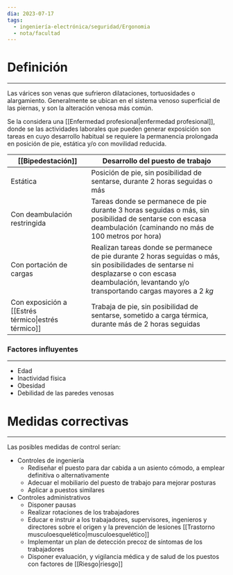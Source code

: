 ```yaml
---
dia: 2023-07-17
tags:
  - ingeniería-electrónica/seguridad/Ergonomia
  - nota/facultad
---
```

# Definición
---
Las várices son venas que sufrieron dilataciones, tortuosidades o alargamiento. Generalmente se ubican en el sistema venoso superficial de las piernas, y son la alteración venosa más común.

Se la considera una [[Enfermedad profesional|enfermedad profesional]], donde se las actividades laborales que pueden generar exposición son tareas en cuyo desarrollo habitual se requiere la permanencia prolongada en posición de pie, estática y/o con movilidad reducida.

| [[Bipedestación]]                                   | Desarrollo del puesto de trabajo                                                                                                                                                                       |
| --------------------------------------------------- | ------------------------------------------------------------------------------------------------------------------------------------------------------------------------------------------------------ |
| Estática                                            | Posición de pie, sin posibilidad de sentarse, durante 2 horas seguidas o más                                                                                                                           |
| Con deambulación restringida                        | Tareas donde se permanece de pie durante 3 horas seguidas o más, sin posibilidad de sentarse con escasa deambulación (caminando no más de 100 metros por hora)                                         |
| Con portación de cargas                             | Realizan tareas donde se permanece de pie durante 2 horas seguidas o más, sin posibilidades de sentarse ni desplazarse o con escasa deambulación, levantando y/o transportando cargas mayores a $2~kg$ |
| Con exposición a [[Estrés térmico\|estrés térmico]] | Trabaja de pie, sin posibilidad de sentarse, sometido a carga térmica, durante más de 2 horas seguidas                                                                                                 |

### Factores influyentes
---
* Edad
* Inactividad física
* Obesidad
* Debilidad de las paredes venosas

# Medidas correctivas
---
Las posibles medidas de control serían:
* Controles de ingeniería
	* Rediseñar el puesto para dar cabida a un asiento cómodo, a emplear definitiva o alternativamente
	* Adecuar el mobiliario del puesto de trabajo para mejorar posturas
	* Aplicar a puestos similares
* Controles administrativos
	* Disponer pausas
	* Realizar rotaciones de los trabajadores
	* Educar e instruir a los trabajadores, supervisores, ingenieros y directores sobre el origen y la prevención de lesiones [[Trastorno musculoesquelético|musculoesquelético]]
	* Implementar un plan de detección precoz de síntomas de los trabajadores
	* Disponer evaluación, y vigilancia médica y de salud de los puestos con factores de [[Riesgo|riesgo]]
